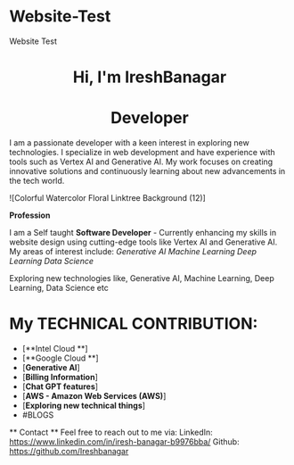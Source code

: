 # Website-Test
Website Test

<h1 align="center">Hi, I'm IreshBanagar </h1>

<h1 align="center"> Developer </h1>

I am a passionate developer with a keen interest in exploring new technologies. I specialize in web development and have experience with tools such as Vertex AI and Generative AI. My work focuses on creating innovative solutions and continuously learning about new advancements in the tech world.

![Colorful Watercolor Floral Linktree Background (12)]

**Profession**

I am a Self taught ******Software Developer****** - Currently enhancing my skills in website design using cutting-edge tools like Vertex AI and Generative AI. My areas of interest include:
  *Generative AI*
  *Machine Learning*
  *Deep Learning*
  *Data Science*
  
<p align="left"> Exploring new technologies like, Generative AI, Machine Learning, Deep Learning, Data Science etc</p>


# **My TECHNICAL CONTRIBUTION:**
- [**Intel Cloud **]
- [**Google Cloud **]
- [**Generative AI**]
- [**Billing Information**]
- [**Chat GPT features**]
- [**AWS - Amazon Web Services (AWS)**]
- [**Exploring new technical things**]
- #BLOGS

** Contact **
Feel free to reach out to me via:
LinkedIn: https://www.linkedin.com/in/iresh-banagar-b9976bba/
Github: https://github.com/Ireshbanagar
